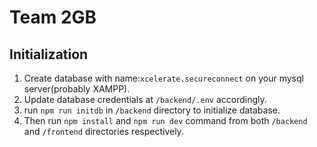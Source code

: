 # Team 2GB

## Initialization

1. Create database with name:`xcelerate.secureconnect` on your mysql server(probably XAMPP).
2. Update database credentials at `/backend/.env` accordingly.
3. run `npm run initdb` in `/backend` directory to initialize database.
4. Then run `npm install` and `npm run dev` command from both `/backend` and `/frontend` directories respectively.
